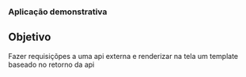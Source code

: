 ### Aplicação demonstrativa

## Objetivo

Fazer requisiçõpes a uma api externa e renderizar na tela um template baseado
no retorno da api
